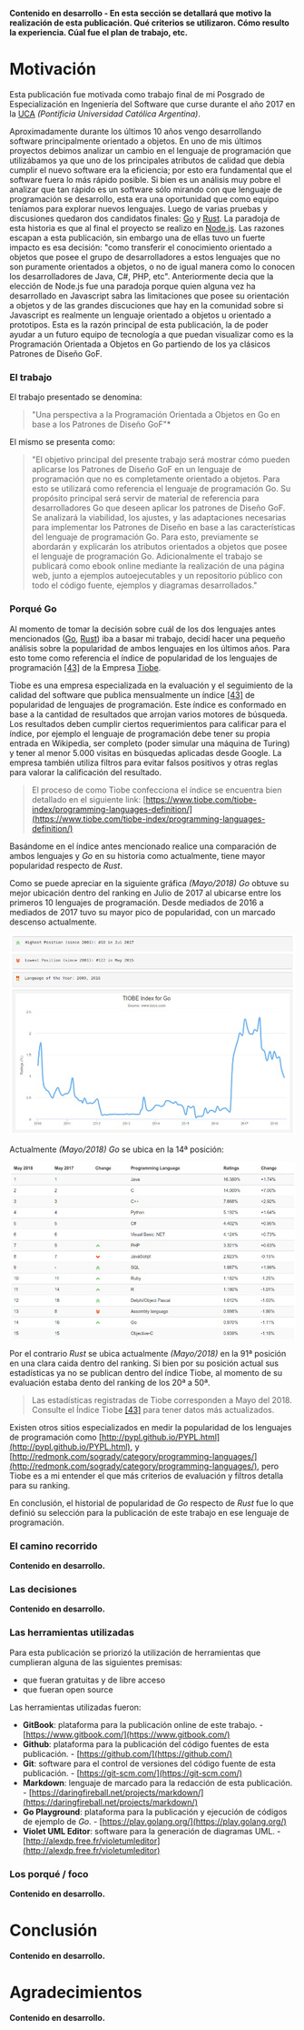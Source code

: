 **Contenido en desarrollo - En esta sección se detallará que motivo la realización de esta publicación. Qué criterios se utilizaron. Cómo resulto la experiencia. Cúal fue el plan de trabajo, etc.**

# Motivación

Esta publicación fue motivada como trabajo final de mi Posgrado de Especialización en Ingeniería del Software que curse durante el año 2017 en la [UCA](http://www.uca.edu.ar) *(Pontificia Universidad Católica Argentina)*.

Aproximadamente durante los últimos 10 años vengo desarrollando software principalmente orientado a objetos. En uno de mis últimos proyectos debimos analizar un cambio en el lenguaje de programación que utilizábamos ya que uno de los principales atributos de calidad que debía cumplir el nuevo software era la eficiencia; por esto era fundamental que el software fuera lo más rápido posible. Si bien es un análisis muy pobre el analizar que tan rápido es un software sólo mirando con que lenguaje de programación se desarrollo, esta era una oportunidad que como equipo teníamos para explorar nuevos lenguajes. Luego de varias pruebas y discusiones quedaron dos candidatos finales: [Go](https://golang.org/) y [Rust](https://www.rust-lang.org/en-US/).
La paradoja de esta historia es que al final el proyecto se realizo en [Node.js](https://nodejs.org/en/). Las razones escapan a esta publicación, sin embargo una de ellas tuvo un fuerte impacto es esa decisión: "como transferir el conocimiento orientado a objetos que posee el grupo de desarrolladores a estos lenguajes que no son puramente orientados a objetos, o no de igual manera como lo conocen los desarrolladores de Java, C#, PHP, etc".
Anteriormente decia que la elección de Node.js fue una paradoja porque quien alguna vez ha desarrollado en Javascript sabra las limitaciones que posee su orientación a objetos y de las grandes discuciones que hay en la comunidad sobre si Javascript es realmente un lenguaje orientado a objetos u orientado a prototipos.
Esta es la razón principal de esta publicación, la de poder ayudar a un futuro equipo de tecnología a que puedan visualizar como es la Programación Orientada a Objetos en Go partiendo de los ya clásicos Patrones de Diseño GoF.

### El trabajo

El trabajo presentado se denomina:

> "Una perspectiva a la Programación Orientada a Objetos en Go en base a los Patrones de Diseño GoF"*

El mismo se presenta como:

> "El objetivo principal del presente trabajo será mostrar cómo pueden aplicarse los Patrones de Diseño GoF en un lenguaje de programación que no es completamente orientado a objetos. Para esto se utilizará como referencia el lenguaje de programación Go. Su propósito principal será servir de material de referencia para desarrolladores Go que deseen aplicar los patrones de Diseño GoF.
Se analizará la viabilidad, los ajustes, y las adaptaciones necesarias para implementar los Patrones de Diseño en base a las características del lenguaje de programación Go. Para esto, previamente se abordarán y explicarán los atributos orientados a objetos que posee el lenguaje de programación Go.
Adicionalmente el trabajo se publicará como ebook online mediante la realización de una página web, junto a ejemplos autoejecutables y un repositorio público con todo el código fuente, ejemplos y diagramas desarrollados."

### Porqué Go

Al momento de tomar la decisión sobre cuál de los dos lenguajes antes mencionados ([Go](https://golang.org/), [Rust](https://www.rust-lang.org/en-US/)) iba a basar mi trabajo, decidí hacer una pequeño análisis sobre la popularidad de ambos lenguajes en los últimos años.
Para esto tome como referencia el índice de popularidad de los lenguajes de programación [\[43\]](recursos.md) de la Empresa [Tiobe](https://www.tiobe.com).

Tiobe es una empresa especializada en la evaluación y el seguimiento de la calidad del software que publica mensualmente un índice [\[43\]](recursos.md) de popularidad de lenguajes de programación. Este índice es conformado en base a la cantidad de resultados que arrojan varios motores de búsqueda. Los resultados deben cumplir ciertos requerimientos para calificar para el índice, por ejemplo el lenguaje de programación debe tener su propia entrada en Wikipedia, ser completo (poder simular una máquina de Turing) y tener al menor 5.000 visitas en búsquedas aplicadas desde Google. La empresa también utiliza filtros para evitar falsos positivos y otras reglas para valorar la calificación del resultado.

> El proceso de como Tiobe confecciona el índice se encuentra bien detallado en el siguiente link: [https://www.tiobe.com/tiobe-index/programming-languages-definition/](https://www.tiobe.com/tiobe-index/programming-languages-definition/)

Basándome en el índice antes mencionado realice una comparación de ambos lenguajes y _Go_ en su historia como actualmente, tiene mayor popularidad respecto de _Rust_.

Como se puede apreciar en la siguiente gráfica _(Mayo/2018)_ _Go_ obtuve su mejor ubicación dentro del ranking en Julio de 2017 al ubicarse entre los primeros 10 lenguajes de programación. Desde mediados de 2016 a mediados de 2017 tuvo su mayor pico de popularidad, con un marcado descenso actualmente.

![](/assets/stats/rankinggo.png)

Actualmente _(Mayo/2018)_ _Go_ se ubica en la 14ª posición:

![](/assets/stats/indextiobe201805.png)

Por el contrario _Rust_ se ubica actualmente _(Mayo/2018)_ en la 91ª posición en una clara caida dentro del ranking. Si bien por su posición actual sus estadísticas ya no se publican dentro del índice Tiobe, al momento de su evaluación estaba dento del ranking de los 20ª a 50ª.

> Las estadísticas registradas de Tiobe corresponden a Mayo del 2018. Consulte el Índice Tiobe [\[43\]](recursos.md) para tener datos más actualizados.

Existen otros sitios especializados en medir la popularidad de los lenguajes de programación como [http://pypl.github.io/PYPL.html](http://pypl.github.io/PYPL.html), y [http://redmonk.com/sogrady/category/programming-languages/](http://redmonk.com/sogrady/category/programming-languages/), pero Tiobe es a mi entender el que más criterios de evaluación y filtros detalla para su ranking.

En conclusión, el historial de popularidad de _Go_ respecto de _Rust_ fue lo que definió su selección para la publicación de este trabajo en ese lenguaje de programación.

### El camino recorrido

**Contenido en desarrollo.**

### Las decisiones

**Contenido en desarrollo.**

### Las herramientas utilizadas

Para esta publicación se priorizó la utilización de herramientas que cumplieran alguna de las siguientes premisas:
- que fueran gratuitas y de libre acceso
- que fueran open source

Las herramientas utilizadas fueron:
- **GitBook**: plataforma para la publicación online de este trabajo. - [https://www.gitbook.com/](https://www.gitbook.com/)
- **Github**: plataforma para la publicación del código fuentes de esta publicación. - [https://github.com/](https://github.com/)
- **Git**: software para el control de versiones del código fuente de esta publicación. - [https://git-scm.com/](https://git-scm.com/)
- **Markdown**: lenguaje de marcado para la redacción de esta publicación. - [https://daringfireball.net/projects/markdown/](https://daringfireball.net/projects/markdown/)
- **Go Playground**: plataforma para la publicación y ejecución de códigos de ejemplo de _Go_. - [https://play.golang.org/](https://play.golang.org/)
- **Violet UML Editor**: software para la generación de diagramas UML. - [http://alexdp.free.fr/violetumleditor](http://alexdp.free.fr/violetumleditor)

### Los porqué / foco

**Contenido en desarrollo.**

# Conclusión

**Contenido en desarrollo.**

# Agradecimientos

**Contenido en desarrollo.**

